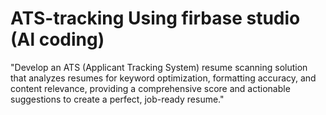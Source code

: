 # ATS-tracking Using firbase studio (Al coding) 
"Develop an ATS (Applicant Tracking System) resume scanning solution that analyzes resumes for keyword optimization, formatting accuracy, and content relevance, providing a comprehensive score and actionable suggestions to create a perfect, job-ready resume."
